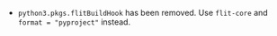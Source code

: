 - `python3.pkgs.flitBuildHook` has been removed. Use `flit-core` and `format = "pyproject"` instead.